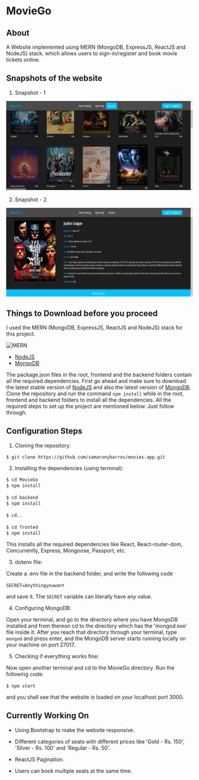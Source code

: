 # MovieGo
## About
A Website implemented using MERN (MongoDB, ExpressJS, ReactJS and NodeJS) stack, which allows users to sign-in/register and book movie tickets online.

## Snapshots of the website

1. Snapshot - 1

![Screenshot 1](/snapshots/screenshot-1.png)

2. Snapshot - 2

![Screenshot 1](/snapshots/screenshot-2.png)

## Things to Download before you proceed
I used the MERN (MongoDB, ExpressJS, ReactJS and NodeJS) stack for this project.

![MERN](https://camo.githubusercontent.com/6dbc5da76bbbbef861254082f537daf67d055f62/68747470733a2f2f6d69726f2e6d656469756d2e636f6d2f6d61782f3637382f312a6471766c61737a524c766f506d4152704f6c4c4e39412e706e67)

- [NodeJS](https://nodejs.org/en/)
- [MongoDB](https://www.mongodb.com/download-center)

The package.json files in the root, frontend and the backend folders contain all the required dependencies. First go ahead and make sure to download the latest stable version of [NodeJS](https://nodejs.org/en/) and also the latest version of [MongoDB](https://www.mongodb.com/download-center). Clone the repository and run the command `npm install` while in the root, frontend and backend folders to install all the dependencies. All the required steps to set up the project are mentioned below. Just follow through.

## Configuration Steps
1. Cloning the repository:

```
$ git clone https://github.com/samaronybarros/movies-app.git
```

2. Installing the dependencies (using terminal):

```
$ cd MovieGo
$ npm install

$ cd backend
$ npm install

$ cd..

$ cd fronted
$ npm install
```
This installs all the required dependencies like React, React-router-dom, Concurrently, Express, Mongoose, Passport, etc.

3. dotenv file:

Create a .env file in the backend folder, and write the following code

`SECRET=Anythingyouwant`

and save it. The `SECRET` variable can literally have any value.

4. Configuring MongoDB:

Open your terminal, and go to the directory where you have MongoDB installed and from thereon cd to the directory which has the 'mongod.exe' file inside it. After you reach that directory through your terminal, type `mongod` and press enter, and the MongoDB server starts running locally on your machine on port 27017.

5. Checking if everything works fine:

Now open another terminal and cd to the MovieGo directory. Run the following code:

`$ npm start`

and you shall see that the website is loaded on your localhost port 3000.

## Currently Working On
- Using Bootstrap to make the website responsive.

- Different categories of seats with different prices like 'Gold - Rs. 150', 'Silver - Rs. 100' and 'Regular - Rs. 50'.

- ReactJS Pagination.

- Users can book multiple seats at the same time.
